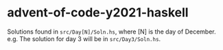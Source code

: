 # advent-of-code-y2021-haskell

Solutions found in `src/Day[N]/Soln.hs`, where [N] is the day of December. 
e.g. The solution for day 3 will be in `src/Day3/Soln.hs`.